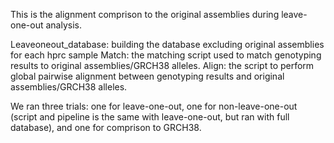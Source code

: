This is the alignment comprison to the original assemblies during leave-one-out analysis.

Leaveoneout_database: building the database excluding original assemblies for each hprc sample
Match: the matching script used to match genotyping results to original assemblies/GRCH38 alleles.
Align: the script to perform global pairwise alignment between genotyping results and original assemblies/GRCH38 alleles.

We ran three trials: one for leave-one-out, one for non-leave-one-out (script and pipeline is the same with leave-one-out, but ran with full database), and one for comprison to GRCH38. 
